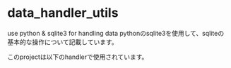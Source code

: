 # data_handler_utils

use python & sqlite3 for handling data
pythonのsqlite3を使用して、sqliteの基本的な操作について記載しています。

このprojectは以下のhandlerで使用されています。
